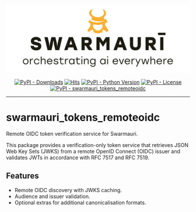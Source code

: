 ![Swarmauri Logo](https://github.com/swarmauri/swarmauri-sdk/blob/3d4d1cfa949399d7019ae9d8f296afba773dfb7f/assets/swarmauri.brand.theme.svg)

<p align="center">
    <a href="https://pypi.org/project/swarmauri_tokens_remoteoidc/">
        <img src="https://img.shields.io/pypi/dm/swarmauri_tokens_remoteoidc" alt="PyPI - Downloads"/></a>
    <a href="https://hits.sh/github.com/swarmauri/swarmauri-sdk/tree/master/pkgs/standards/swarmauri_tokens_remoteoidc/">
        <img alt="Hits" src="https://hits.sh/github.com/swarmauri/swarmauri-sdk/tree/master/pkgs/standards/swarmauri_tokens_remoteoidc.svg"/></a>
    <a href="https://pypi.org/project/swarmauri_tokens_remoteoidc/">
        <img src="https://img.shields.io/pypi/pyversions/swarmauri_tokens_remoteoidc" alt="PyPI - Python Version"/></a>
    <a href="https://pypi.org/project/swarmauri_tokens_remoteoidc/">
        <img src="https://img.shields.io/pypi/l/swarmauri_tokens_remoteoidc" alt="PyPI - License"/></a>
    <a href="https://pypi.org/project/swarmauri_tokens_remoteoidc/">
        <img src="https://img.shields.io/pypi/v/swarmauri_tokens_remoteoidc?label=swarmauri_tokens_remoteoidc&color=green" alt="PyPI - swarmauri_tokens_remoteoidc"/></a>

</p>

---

# swarmauri_tokens_remoteoidc

Remote OIDC token verification service for Swarmauri.

This package provides a verification-only token service that retrieves
JSON Web Key Sets (JWKS) from a remote OpenID Connect (OIDC) issuer and
validates JWTs in accordance with RFC 7517 and RFC 7519.

## Features
- Remote OIDC discovery with JWKS caching.
- Audience and issuer validation.
- Optional extras for additional canonicalisation formats.

